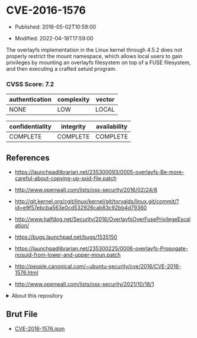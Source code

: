 # CVE-2016-1576

- Published: 2016-05-02T10:59:00

- Modified: 2022-04-18T17:59:00

The overlayfs implementation in the Linux kernel through 4.5.2 does not properly restrict the mount namespace, which allows local users to gain privileges by mounting an overlayfs filesystem on top of a FUSE filesystem, and then executing a crafted setuid program.

### CVSS Score: **7.2**

| authentication | complexity | vector |
| --- | --- | --- |
| NONE | LOW | LOCAL |

| confidentiality | integrity | availability |
| --- | --- | --- |
| COMPLETE | COMPLETE | COMPLETE |

## References

* https://launchpadlibrarian.net/235300093/0005-overlayfs-Be-more-careful-about-copying-up-sxid-file.patch

* http://www.openwall.com/lists/oss-security/2016/02/24/8

* http://git.kernel.org/cgit/linux/kernel/git/torvalds/linux.git/commit/?id=e9f57ebcba563e0cd532926cab83c92bb4d79360

* http://www.halfdog.net/Security/2016/OverlayfsOverFusePrivilegeEscalation/

* https://bugs.launchpad.net/bugs/1535150

* https://launchpadlibrarian.net/235300225/0006-overlayfs-Propogate-nosuid-from-lower-and-upper-moun.patch

* http://people.canonical.com/~ubuntu-security/cve/2016/CVE-2016-1576.html

* http://www.openwall.com/lists/oss-security/2021/10/18/1

<details>
<summary>About this repository</summary> 

  This repository is part of the project [Live Hack CVE](https://github.com/Live-Hack-CVE). Main website can be found [www.live-hack.org](https://www.live-hack.org) 
  
  Made by [Sn0wAlice](https://github.com/Sn0wAlice) for the people that care about security and need to have a feed of the latest CVEs. Hope you enjoy it, don't forget to star the repo and follow me on [Twitter](https://twitter.com/Sn0wAlice) and [Github](https://github.com/Sn0wAlice). And that is my [personnal website](https://www.alice-snow.me/)

  - [Home Page](https://github.com/Live-Hack-CVE)
  - [Framework](https://github.com/Live-Hack-CVE/cve-framework)
  - [CVE database](https://github.com/Live-Hack-CVE/full_database)
  - [Changelog](https://github.com/Live-Hack-CVE/Changelog)
</details>

## Brut File

* [CVE-2016-1576.json](https://raw.githubusercontent.com/Live-Hack-CVE/full_database/main/cves/2016/CVE-2016-1576.json)

